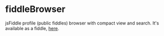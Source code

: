 # fiddleBrowser
jsFiddle profile (public fiddles) browser with compact view and search. It's available as a fiddle, [here](https://jsfiddle.net/Belar/a0jbdsyt/show/).
